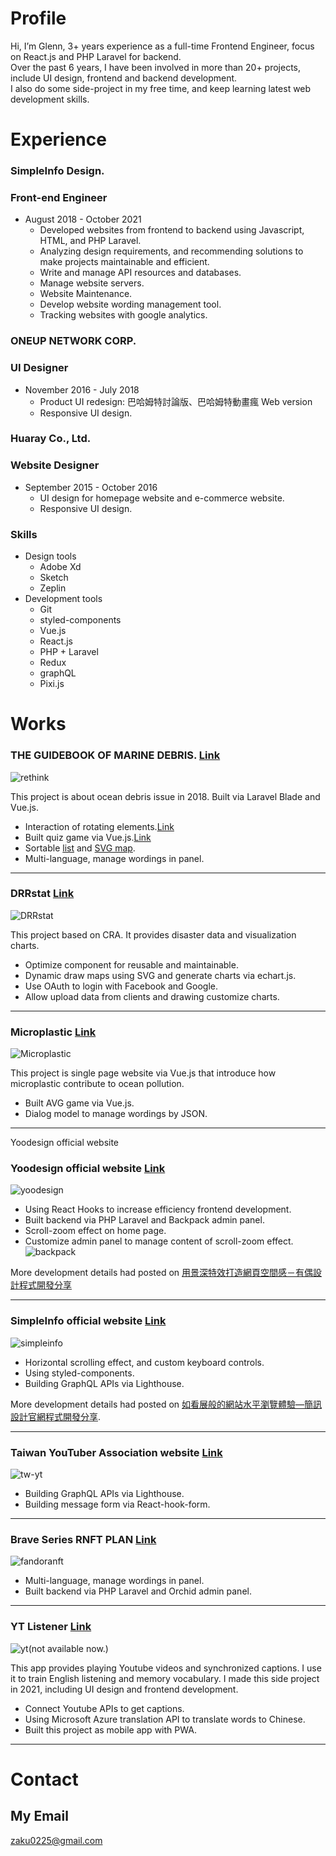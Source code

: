 # Profile
Hi, I’m Glenn, 3+ years experience as a full-time Frontend Engineer, focus on React.js and PHP Laravel for backend.<br />
Over the past 6 years, I have been involved in more than 20+ projects, include UI design, frontend and backend development.<br />
I also do some side-project in my free time, and keep learning latest web development skills.


# Experience

### SimpleInfo Design.
### Front-end Engineer
- August 2018 - October 2021
  - Developed websites from frontend to backend using Javascript, HTML, and PHP Laravel.
  - Analyzing design requirements, and recommending solutions to make projects maintainable and efficient.
  - Write and manage API resources and databases.
  - Manage website servers.
  - Website Maintenance.
  - Develop website wording management tool.
  - Tracking websites with google analytics.
  
### ONEUP NETWORK CORP. 
### UI Designer
- November 2016 - July 2018
  - Product UI redesign: 巴哈姆特討論版、巴哈姆特動畫瘋 Web version
  - Responsive UI design.

### Huaray Co., Ltd.
### Website Designer
- September 2015 - October 2016
  - UI design for homepage website and e-commerce website.
  - Responsive UI design.

### Skills
- Design tools
  - Adobe Xd
  - Sketch
  - Zeplin
- Development tools
  - Git 
  - styled-components
  - Vue.js
  - React.js
  - PHP + Laravel
  - Redux
  - graphQL
  - Pixi.js

# Works
### THE GUIDEBOOK OF MARINE DEBRIS. [Link](http://oceantrash.rethinktw.org/)
![rethink](https://github.com/GlennJong/portfolio-en/blob/master/images/rethink.gif?raw=true "THE GUIDEBOOK OF MARINE DEBRIS.")

This project is about ocean debris issue in 2018. Built via Laravel Blade and Vue.js.
- Interaction of rotating elements.[Link](http://oceantrash.rethinktw.org/marine-debris/rubber-duck)
- Built quiz game via Vue.js.[Link](http://oceantrash.rethinktw.org/challenge-start)
- Sortable [list](http://oceantrash.rethinktw.org/) and [SVG map](http://oceantrash.rethinktw.org/zh-TW/map).
- Multi-language, manage wordings in panel.

---

### DRRstat [Link](https://drrstat.ncdr.nat.gov.tw/)
![DRRstat](https://github.com/GlennJong/portfolio-en/blob/master/images/ncdr.png?raw=true "DRRstat")

This project based on CRA. It provides disaster data and visualization charts.
- Optimize component for reusable and maintainable.
- Dynamic draw maps using SVG and generate charts via echart.js. 
- Use OAuth to login with Facebook and Google.
- Allow upload data from clients and drawing customize charts.


---
### Microplastic [Link](http://pnn.pts.org.tw/yumyum/)
![Microplastic](https://github.com/GlennJong/portfolio-en/blob/master/images/pnn.png?raw=true "Microplastic")  

This project is single page website via Vue.js that introduce how microplastic contribute to ocean pollution.
- Built AVG game via Vue.js.
- Dialog model to manage wordings by JSON.

---

Yoodesign official website


### Yoodesign official website [Link](https://yoodesign.com.tw/)
![yoodesign](https://github.com/GlennJong/portfolio-en/blob/master/images/yoodesign.gif?raw=true "yoodesign")

- Using React Hooks to increase efficiency frontend development.
- Built backend via PHP Laravel and Backpack admin panel.
- Scroll-zoom effect on home page.
- Customize admin panel to manage content of scroll-zoom effect.
![backpack](https://github.com/GlennJong/portfolio-en/blob/master/images/yoodesign-back.png?raw=true "backpack")

More development details had posted on [用景深特效打造網頁空間感－有偶設計程式開發分享](https://blog.simpleinfo.cc/blog/talk/yoo-design-code-sharing)

---
### SimpleInfo official website [Link](https://www.simpleinfo.cc/)
![simpleinfo](https://github.com/GlennJong/portfolio-en/blob/master/images/simpleinfo.gif?raw=true "simpleinfo")

- Horizontal scrolling effect, and custom keyboard controls.
- Using styled-components.
- Building GraphQL APIs via Lighthouse.

More development details had posted on [如看展般的網站水平瀏覽體驗—簡訊設計官網程式開發分享](https://blog.simpleinfo.cc/blog/talk/simpleinfo-official-code-sharing).

---
### Taiwan YouTuber Association website [Link](https://creatorsassociation.tw/)
![tw-yt](https://github.com/GlennJong/portfolio-en/blob/master/images/tw-yt.gif?raw=true "tw-yt")

- Building GraphQL APIs via Lighthouse.
- Building message form via React-hook-form.

---
### Brave Series RNFT PLAN [Link](https://fandoranft.com/)
![fandoranft](https://github.com/GlennJong/portfolio-en/blob/master/images/fandoranft.png?raw=true "fandoranft")

- Multi-language, manage wordings in panel.
- Built backend via PHP Laravel and Orchid admin panel. 


---
### YT Listener [Link](https://ytlistener.glenn.tw/)
![yt](https://github.com/GlennJong/portfolio-en/blob/master/images/yt.png?raw=true "ytlistener")(not available now.)

This app provides playing Youtube videos and synchronized captions. I use it to train English listening and memory vocabulary.
I made this side project in 2021, including UI design and frontend development.
- Connect Youtube APIs to get captions.
- Using Microsoft Azure translation API to translate words to Chinese.
- Built this project as mobile app with PWA.


---

# Contact
## My Email
zaku0225@gmail.com
